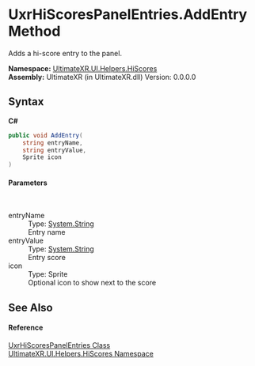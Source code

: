 # UxrHiScoresPanelEntries.AddEntry Method 
 

Adds a hi-score entry to the panel.

**Namespace:**&nbsp;<a href="N_UltimateXR_UI_Helpers_HiScores">UltimateXR.UI.Helpers.HiScores</a><br />**Assembly:**&nbsp;UltimateXR (in UltimateXR.dll) Version: 0.0.0.0

## Syntax

**C#**<br />
``` C#
public void AddEntry(
	string entryName,
	string entryValue,
	Sprite icon
)
```


#### Parameters
&nbsp;<dl><dt>entryName</dt><dd>Type: <a href="https://docs.microsoft.com/dotnet/api/system.string" target="_blank" rel="noopener noreferrer">System.String</a><br />Entry name</dd><dt>entryValue</dt><dd>Type: <a href="https://docs.microsoft.com/dotnet/api/system.string" target="_blank" rel="noopener noreferrer">System.String</a><br />Entry score</dd><dt>icon</dt><dd>Type: Sprite<br />Optional icon to show next to the score</dd></dl>

## See Also


#### Reference
<a href="T_UltimateXR_UI_Helpers_HiScores_UxrHiScoresPanelEntries">UxrHiScoresPanelEntries Class</a><br /><a href="N_UltimateXR_UI_Helpers_HiScores">UltimateXR.UI.Helpers.HiScores Namespace</a><br />